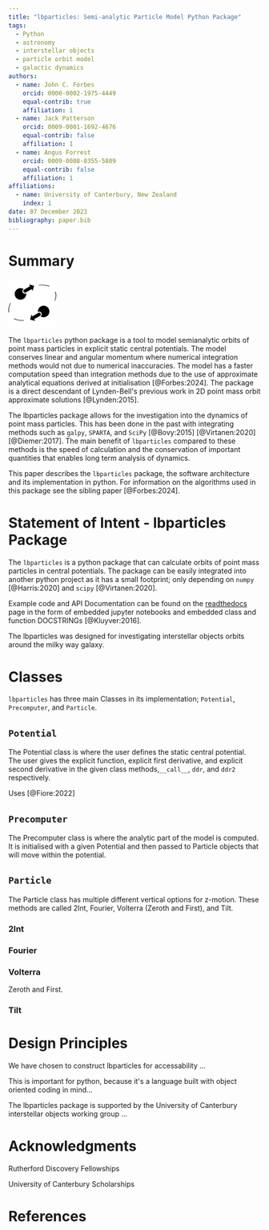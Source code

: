 ```yaml
---
title: "lbparticles: Semi-analytic Particle Model Python Package"
tags:
  - Python
  - astronomy
  - interstellar objects
  - particle orbit model
  - galactic dynamics
authors:
  - name: John C. Forbes
    orcid: 0000-0002-1975-4449
    equal-contrib: true
    affiliation: 1
  - name: Jack Patterson
    orcid: 0009-0001-1692-4676
    equal-contrib: false
    affiliation: 1
  - name: Angus Forrest
    orcid: 0009-0008-0355-5809
    equal-contrib: false
    affiliation: 1
affiliations:
  - name: University of Canterbury, New Zealand
    index: 1
date: 07 December 2023
bibliography: paper.bib
---
```


# Summary

![lbparticles logo](../logo.png)


The `lbparticles` python package is a tool to model semianalytic orbits of point mass particles in explicit static central potentials. The model conserves linear and angular momentum where numerical integration methods would not due to numerical inaccuracies. The model has a faster computation speed than integration methods due to the use of approximate analytical equations derived at initialisation [@Forbes:2024]. The package is a direct descendant of Lynden-Bell's previous work in 2D point mass orbit approximate solutions [@Lynden:2015].

The lbparticles package allows for the investigation into the dynamics of point mass particles. This has been done in the past with integrating methods such as `galpy`, `SPARTA`, and `SciPy` [@Bovy:2015] [@Virtanen:2020] [@Diemer:2017]. The main benefit of `lbparticles` compared to these methods is the speed of calculation and the conservation of important quantities that enables long term analysis of dynamics.

This paper describes the `lbparticles` package, the software architecture and its implementation in python. For information on the algorithms used in this package see the sibling paper [@Forbes:2024].

# Statement of Intent - lbparticles Package

The `lbparticles` is a python package that can calculate orbits of point mass particles in central potentials. The package can be easily integrated into another python project as it has a small footprint; only depending on `numpy` [@Harris:2020] and `scipy` [@Virtanen:2020].

Example code and API Documentation can be found on the [readthedocs](https://lbparticles.readthedocs.io/en/latest/) page in the form of embedded jupyter notebooks and embedded class and function DOCSTRINGs [@Kluyver:2016].

The lbparticles was designed for investigating interstellar objects orbits around the milky way galaxy.

# Classes

`lbparticles` has three main Classes in its implementation; `Potential`, `Precomputer`, and `Particle`.


## `Potential`

The Potential class is where the user defines the static central potential. The user gives the explicit function, explicit first derivative, and explicit second derivative in the given class methods,`__call__`, `ddr`, and `ddr2` respectively.

Uses [@Fiore:2022]

## `Precomputer`

The Precomputer class is where the analytic part of the model is computed. It is initialised with a given Potential and then passed to Particle objects that will move within the potential.

## `Particle`

The Particle class has multiple different vertical options for z-motion. These methods are called 2Int, Fourier, Volterra (Zeroth and First), and Tilt.

### 2Int

### Fourier

### Volterra

Zeroth and First.

### Tilt

# Design Principles

We have chosen to construct lbparticles for accessability ...

This is important for python, because it's a language built with object oriented coding in mind...

The lbparticles package is supported by the University of Canterbury interstellar objects working group ...

# Acknowledgments

Rutherford Discovery Fellowships

University of Canterbury Scholarships

# References
